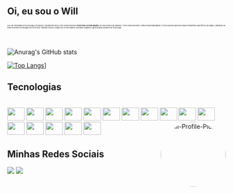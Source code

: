 
## Oi, eu sou o Will
<span style="text-align:justify; font-size: 4px;">Sou um entusiasta de tecnologia e inovação e atualmente atuo como desenvolvedor <strong>Front-End e Scrum Master</strong> na Zona Franca de Manaus. Como desenvolvedor, minha responsabilidade é criar soluções para processos industriais específicos da região, utilizando as mais recentes tecnologias de Front-End. Também exerço o papel de Scrum Master, liderando equipes e gerenciando projetos de forma ágil. </span>

<br>

![Anurag's GitHub stats](https://github-readme-stats.vercel.app/api?username=WillDavid&count_private=true&show_icons=true&theme=transparent)

[![Top Langs](https://github-readme-stats.vercel.app/api/top-langs/?username=WillDavid&theme=transparent&layout=compact&size_weight=0&count_weight=1)](https://github.com/anuraghazra/github-readme-stats)]


## Tecnologias
<div style="display: inline_block"><br>
  <img height="30" width="40" src="https://cdn.jsdelivr.net/gh/devicons/devicon/icons/nuxtjs/nuxtjs-original.svg" />
  <img height="30" width="40" src="https://cdn.jsdelivr.net/gh/devicons/devicon/icons/vuejs/vuejs-original.svg" />
  <img height="30" width="40" src="https://cdn.jsdelivr.net/gh/devicons/devicon/icons/react/react-original.svg" />
  <img height="30" width="40" src="https://cdn.jsdelivr.net/gh/devicons/devicon/icons/javascript/javascript-original.svg" />
  <img height="30" width="40" src="https://cdn.jsdelivr.net/gh/devicons/devicon/icons/typescript/typescript-original.svg" />
  <img height="30" width="40" src="https://cdn.jsdelivr.net/gh/devicons/devicon/icons/html5/html5-original.svg" />
  <img height="30" width="40" src="https://cdn.jsdelivr.net/gh/devicons/devicon/icons/css3/css3-original.svg" />
  <img height="30" width="40" src="https://cdn.jsdelivr.net/gh/devicons/devicon/icons/sass/sass-original.svg" />
  <img height="30" width="40" src="https://cdn.jsdelivr.net/gh/devicons/devicon/icons/python/python-original.svg" />
  <img height="30" width="40" src="https://cdn.jsdelivr.net/gh/devicons/devicon/icons/yarn/yarn-original.svg" />
  <img height="30" width="40" src="https://cdn.jsdelivr.net/gh/devicons/devicon/icons/npm/npm-original-wordmark.svg" />
  <img height="30" width="40" src="https://cdn.jsdelivr.net/gh/devicons/devicon/icons/bootstrap/bootstrap-original.svg" />
  <img height="30" width="40" src="https://cdn.jsdelivr.net/gh/devicons/devicon/icons/express/express-original.svg" />
  <img height="30" width="40" src="https://cdn.jsdelivr.net/gh/devicons/devicon/icons/firebase/firebase-plain.svg" />
  <img height="30" width="40" src="https://cdn.jsdelivr.net/gh/devicons/devicon/icons/git/git-original.svg" />
  <img height="30" width="40" src="https://cdn.jsdelivr.net/gh/devicons/devicon/icons/github/github-original.svg" />
          
  <img align="right" alt="Will-Profile-Picture" height="150" style="border-radius:50%;" src="https://instagram.fpll3-2.fna.fbcdn.net/v/t51.2885-15/183114310_205018704768095_5124866592487887704_n.jpg?stp=dst-jpg_e35&_nc_ht=instagram.fpll3-2.fna.fbcdn.net&_nc_cat=111&_nc_ohc=FkhdW7fXCjIAX-7EnrE&edm=ABmJApABAAAA&ccb=7-5&ig_cache_key=MjU2ODYyNDE3MzM5MTgzNjIxMA%3D%3D.2-ccb7-5&oh=00_AfBihDqcB0f2HUOZWYzz3m3LTe41w2afa_anYsUCfDVFyQ&oe=6465504F&_nc_sid=6136e7">
  </div>
  
  ## Minhas Redes Sociais
 
<div> 
  <a href="https://www.instagram.com/will_dmartins" target="_blank"><img src="https://img.shields.io/badge/-Instagram-%23E4405F?style=for-the-badge&logo=instagram&logoColor=white" target="_blank"></a>
  <a href="https://www.linkedin.com/in/wdma/" target="_blank"><img src="https://img.shields.io/badge/-LinkedIn-%230077B5?style=for-the-badge&logo=linkedin&logoColor=white" target="_blank"></a> 
  
</div>
